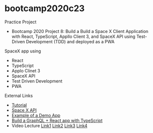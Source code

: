 # bootcamp2020c23

Practice Project
* Bootcamp 2020 Project 8: Build a Build a Space X Client Application with React, TypeScript, Appllo Client 3, and SpaceX API using Test-Driven Development (TDD) and deployed as a PWA

SpaceX app using
* React
* TypeScript
* Applo Clinet 3
* SpaceX API
* Test Driven Development
* PWA

External Links
* [Tutorial](https://www.youtube.com/watch?v=7wzR4Ig5pTI&ab_channel=Fireship)
* [Space X API](http://api.spacex.land/graphql/)
* [Example of a Demo App](https://github.com/imranhsayed/graphql-react-app/blob/master/GraphQl-SpaceX-Demo.gif)
* [Build a GraphQL + React app with TypeScript](https://blog.logrocket.com/build-a-graphql-react-app-with-typescript/)
* Video Lecture [Link1](https://www.youtube.com/watch?v=gavh9cTxGWI&ab_channel=PanacloudServerlessSaaSTraining) [Link2](https://www.facebook.com/zeeshanhanif/videos/10224252222558107/) [Link3](https://www.youtube.com/watch?v=oVn0oXOdS58&ab_channel=PanacloudServerlessSaaSTraininginUrdu) [Link4](https://www.facebook.com/zeeshanhanif/videos/10224260317480475/)
